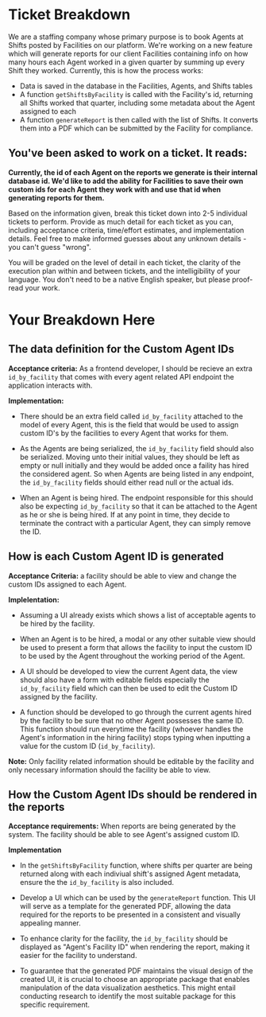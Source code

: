 # Ticket Breakdown
We are a staffing company whose primary purpose is to book Agents at Shifts posted by Facilities on our platform. We're working on a new feature which will generate reports for our client Facilities containing info on how many hours each Agent worked in a given quarter by summing up every Shift they worked. Currently, this is how the process works:

- Data is saved in the database in the Facilities, Agents, and Shifts tables
- A function `getShiftsByFacility` is called with the Facility's id, returning all Shifts worked that quarter, including some metadata about the Agent assigned to each
- A function `generateReport` is then called with the list of Shifts. It converts them into a PDF which can be submitted by the Facility for compliance.

## You've been asked to work on a ticket. It reads:

**Currently, the id of each Agent on the reports we generate is their internal database id. We'd like to add the ability for Facilities to save their own custom ids for each Agent they work with and use that id when generating reports for them.**


Based on the information given, break this ticket down into 2-5 individual tickets to perform. Provide as much detail for each ticket as you can, including acceptance criteria, time/effort estimates, and implementation details. Feel free to make informed guesses about any unknown details - you can't guess "wrong".


You will be graded on the level of detail in each ticket, the clarity of the execution plan within and between tickets, and the intelligibility of your language. You don't need to be a native English speaker, but please proof-read your work.


# Your Breakdown Here

## The data definition for the Custom Agent IDs
**Acceptance criteria:**
As a frontend developer, I should be recieve an extra `id_by_facility` that comes with every agent related API endpoint the application interacts with.

**Implementation:** 
- There should be an extra field called `id_by_facility` attached to the model of every Agent, this is the field that would be used to assign custom ID's by the facilities to every Agent that works for them.

- As the Agents are being serialized, the `id_by_facility` field should also be serialized. 
Moving unto their initial values, they should be left as empty or null initially and they would be added once a faility has hired the considered agent. So when Agents are being listed in any endpoint, the `id_by_facility` fields should either read null or the actual ids.

- When an Agent is being hired. The endpoint responsible for this should also be expecting `id_by_facility` so that it can be attached to the Agent as he or she is being hired. If at any point in time, they decide to terminate the contract with a particular Agent, they can simply remove the ID.


## How is each Custom Agent ID is generated
**Acceptance Criteria:** 
a facility should be able to view and change the custom IDs assigned to each Agent.

**Implelentation:**
- Assuming a UI already exists which shows a list of acceptable agents to be hired by the facility.
  
- When an Agent is to be hired, a modal or any other suitable view should be used to present a form that allows the facility to input the custom ID to be used by the Agent throughout the working period of the Agent.
  
- A UI should be developed to view the current Agent data, the view should also have a form with editable fields especially the `id_by_facility` field which can then be used to edit the Custom ID assigned by the facility.
  
- A function should be developed to go through the current agents hired by the facility to be sure that no other Agent possesses the same ID.
This function should run everytime the facility (whoever handles the Agent's information in the hiring facility) stops typing when inputting a value for the custom ID (`id_by_facility`).

**Note:** 
Only facility related information should be editable by the facility and only necessary information should the facility be able to view.


## How the Custom Agent IDs should be rendered in the reports
**Acceptance requirements:**
When reports are being generated by the system. The facility should be able to see Agent's assigned custom ID.

**Implementation**
- In the `getShiftsByFacility` function, where shifts per quarter are being returned along with each indiviual shift's assigned Agent metadata, ensure the the `id_by_facility` is also included.
  
- Develop a UI which can be used by the `generateReport` function. This UI will serve as a template for the generated PDF, allowing the data required for the reports to be presented in a consistent and visually appealing manner.
  
- To enhance clarity for the facility, the `id_by_facility` should be displayed as "Agent's Facility ID" when rendering the report, making it easier for the facility to understand.
  
- To guarantee that the generated PDF maintains the visual design of the created UI, it is crucial to choose an appropriate package that enables manipulation of the data visualization aesthetics. This might entail conducting research to identify the most suitable package for this specific requirement.